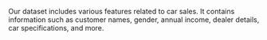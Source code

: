 Our dataset includes various features related to car sales. It contains information such as customer names, gender, annual income, dealer details, car specifications, and more.

